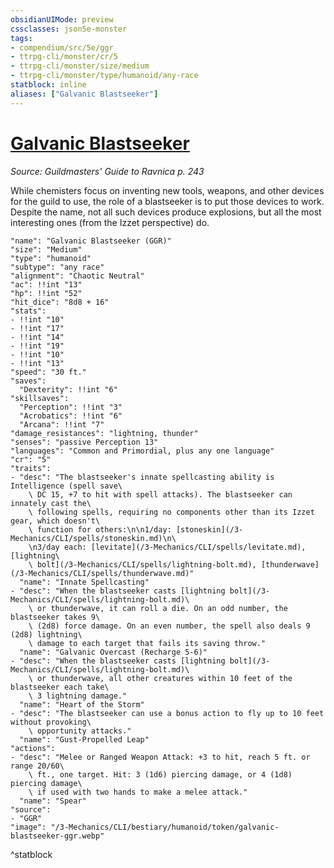 ```yaml
---
obsidianUIMode: preview
cssclasses: json5e-monster
tags:
- compendium/src/5e/ggr
- ttrpg-cli/monster/cr/5
- ttrpg-cli/monster/size/medium
- ttrpg-cli/monster/type/humanoid/any-race
statblock: inline
aliases: ["Galvanic Blastseeker"]
---
```

# [Galvanic Blastseeker](3-Mechanics\CLI\bestiary\humanoid/galvanic-blastseeker-ggr.md)
*Source: Guildmasters' Guide to Ravnica p. 243*  

While chemisters focus on inventing new tools, weapons, and other devices for the guild to use, the role of a blastseeker is to put those devices to work. Despite the name, not all such devices produce explosions, but all the most interesting ones (from the Izzet perspective) do.

```statblock
"name": "Galvanic Blastseeker (GGR)"
"size": "Medium"
"type": "humanoid"
"subtype": "any race"
"alignment": "Chaotic Neutral"
"ac": !!int "13"
"hp": !!int "52"
"hit_dice": "8d8 + 16"
"stats":
- !!int "10"
- !!int "17"
- !!int "14"
- !!int "19"
- !!int "10"
- !!int "13"
"speed": "30 ft."
"saves":
  "Dexterity": !!int "6"
"skillsaves":
  "Perception": !!int "3"
  "Acrobatics": !!int "6"
  "Arcana": !!int "7"
"damage_resistances": "lightning, thunder"
"senses": "passive Perception 13"
"languages": "Common and Primordial, plus any one language"
"cr": "5"
"traits":
- "desc": "The blastseeker's innate spellcasting ability is Intelligence (spell save\
    \ DC 15, +7 to hit with spell attacks). The blastseeker can innately cast the\
    \ following spells, requiring no components other than its Izzet gear, which doesn't\
    \ function for others:\n\n1/day: [stoneskin](/3-Mechanics/CLI/spells/stoneskin.md)\n\
    \n3/day each: [levitate](/3-Mechanics/CLI/spells/levitate.md), [lightning\
    \ bolt](/3-Mechanics/CLI/spells/lightning-bolt.md), [thunderwave](/3-Mechanics/CLI/spells/thunderwave.md)"
  "name": "Innate Spellcasting"
- "desc": "When the blastseeker casts [lightning bolt](/3-Mechanics/CLI/spells/lightning-bolt.md)\
    \ or thunderwave, it can roll a die. On an odd number, the blastseeker takes 9\
    \ (2d8) force damage. On an even number, the spell also deals 9 (2d8) lightning\
    \ damage to each target that fails its saving throw."
  "name": "Galvanic Overcast (Recharge 5-6)"
- "desc": "When the blastseeker casts [lightning bolt](/3-Mechanics/CLI/spells/lightning-bolt.md)\
    \ or thunderwave, all other creatures within 10 feet of the blastseeker each take\
    \ 3 lightning damage."
  "name": "Heart of the Storm"
- "desc": "The blastseeker can use a bonus action to fly up to 10 feet without provoking\
    \ opportunity attacks."
  "name": "Gust-Propelled Leap"
"actions":
- "desc": "Melee or Ranged Weapon Attack: +3 to hit, reach 5 ft. or range 20/60\
    \ ft., one target. Hit: 3 (1d6) piercing damage, or 4 (1d8) piercing damage\
    \ if used with two hands to make a melee attack."
  "name": "Spear"
"source":
- "GGR"
"image": "/3-Mechanics/CLI/bestiary/humanoid/token/galvanic-blastseeker-ggr.webp"
```
^statblock